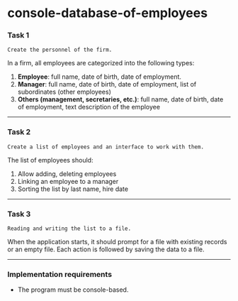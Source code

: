 # console-database-of-employees
### Task 1

    Create the personnel of the firm.

In a firm, all employees are categorized into the following types:
1)	__Employee__: full name, date of birth, date of employment.
2)  __Manager__: full name, date of birth, date of employment, list of subordinates (other employees)
3)	__Others (management, secretaries, etc.)__: full name, date of birth, date of employment, text description of the employee

---

### Task 2
    Create a list of employees and an interface to work with them.

The list of employees should:
1) Allow adding, deleting employees
2) Linking an employee to a manager
3) Sorting the list by last name, hire date

---

### Task 3

    Reading and writing the list to a file.

When the application starts, it should prompt for a file with existing records or an empty file. Each action is followed by saving the data to a file.

---

### Implementation requirements
- The program must be console-based.
